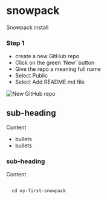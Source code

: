 # snowpack
Snowpack install

### Step 1 
- create a new GitHub repo
- Click on the green 'New' button
- Give the repo a meaning full name 
- Select Public
- Select Add README.md file

![New GitHub repo](github-repo-new.jpg)

## sub-heading

Content

+ bullets
+ bullets

### sub-heading 

Content

<code>
  cd my-first-snowpack
</code>
